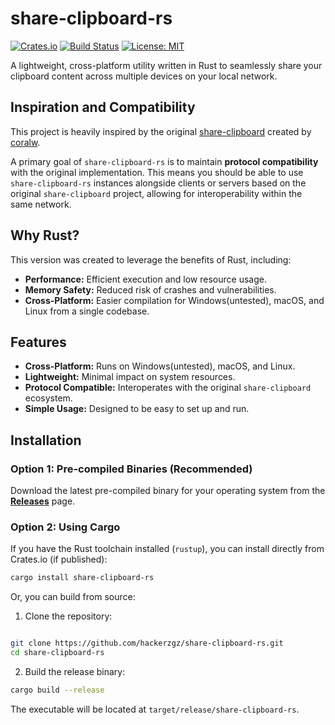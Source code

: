 # share-clipboard-rs

[![Crates.io](https://img.shields.io/crates/v/share-clipboard-rs.svg)](https://crates.io/crates/share-clipboard-rs)
[![Build Status](https://github.com/hackerzgz/share-clipboard-rs/actions/workflows/rust.yml/badge.svg)](https://github.com/hackerzgz/share-clipboard-rs/actions)
[![License: MIT](https://img.shields.io/badge/License-MIT-yellow.svg)](https://opensource.org/licenses/MIT)

A lightweight, cross-platform utility written in Rust to seamlessly share your clipboard content across multiple devices on your local network.

## Inspiration and Compatibility

This project is heavily inspired by the original [share-clipboard](https://github.com/coralw/share-clipboard) created by [coralw](https://github.com/coralw).

A primary goal of `share-clipboard-rs` is to maintain **protocol compatibility** with the original implementation. This means you should be able to use `share-clipboard-rs` instances alongside clients or servers based on the original `share-clipboard` project, allowing for interoperability within the same network.

## Why Rust?

This version was created to leverage the benefits of Rust, including:

*   **Performance:** Efficient execution and low resource usage.
*   **Memory Safety:** Reduced risk of crashes and vulnerabilities.
*   **Cross-Platform:** Easier compilation for Windows(untested), macOS, and Linux from a single codebase.

## Features

*   **Cross-Platform:** Runs on Windows(untested), macOS, and Linux.
*   **Lightweight:** Minimal impact on system resources.
*   **Protocol Compatible:** Interoperates with the original `share-clipboard` ecosystem.
*   **Simple Usage:** Designed to be easy to set up and run.

## Installation

### Option 1: Pre-compiled Binaries (Recommended)

Download the latest pre-compiled binary for your operating system from the [**Releases**](https://github.com/hackerzgz/share-clipboard-rs/releases) page.

### Option 2: Using Cargo

If you have the Rust toolchain installed (`rustup`), you can install directly from Crates.io (if published):

```bash
cargo install share-clipboard-rs
```

Or, you can build from source:

1. Clone the repository:

```bash

git clone https://github.com/hackerzgz/share-clipboard-rs.git
cd share-clipboard-rs
```

2. Build the release binary:
```bash
cargo build --release
```

The executable will be located at `target/release/share-clipboard-rs`.
